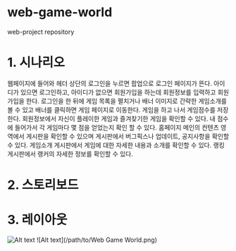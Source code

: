 # web-game-world
web-project repository


# 1. 시나리오
웹페이지에 들어와 헤더 상단의 로그인을 누르면 팝업으로 로그인 페이지가 뜬다. 아이디가 있으면 로그인하고, 아이디가 없으면 회원가입을 하는데 회원정보를 입력하고 회원가입을 한다. 로그인을 한 뒤에 게임 목록을 펼치거나 배너 이미지로 간략한 게임소개를 볼 수 있고 배너를 클릭하면 게임 페이지로 이동한다. 게임을 하고 나서 게임점수를 저장한다. 회원정보에서 자신이 플레이한 게임과 즐겨찾기한 게임을 확인할 수 있다. 내 점수에 들어가서 각 게임마다 몇 점을 얻었는지 확인 할 수 있다. 홈페이지 메인의 컨텐츠 영역에서 게시판을 확인할 수 있으며 게시판에서 버그픽스나 업데이트, 공지사항을 확인할 수 있다. 게임소개 게시판에서 게임에 대한 자세한 내용과 소개를 확인할 수 있다. 랭킹 게시판에서 랭커의 자세한 정보를 확인할 수 있다.
# 2. 스토리보드

# 3. 레이아웃
![Alt text](/path/to/프로젝트레이아웃.png)
![Alt text](/path/to/Web Game World.png)
